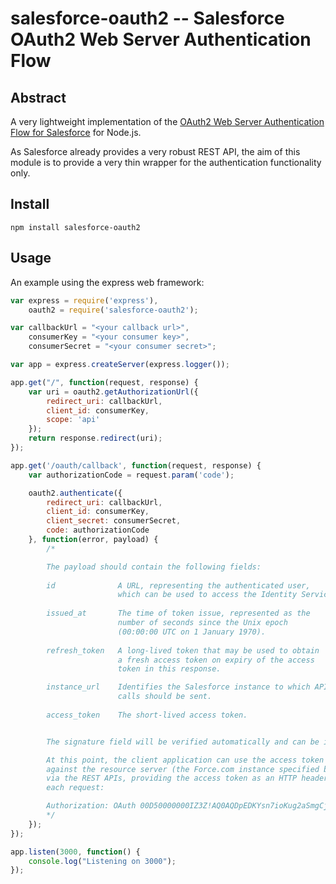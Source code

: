 # salesforce-oauth2 -- Salesforce OAuth2 Web Server Authentication Flow

## Abstract

A very lightweight implementation of the [OAuth2 Web Server Authentication Flow for Salesforce](http://wiki.developerforce.com/page/Digging_Deeper_into_OAuth_2.0_on_Force.com) for Node.js.

As Salesforce already provides a very robust REST API, the aim of this module is to provide a very thin wrapper for the authentication functionality only.

## Install

	npm install salesforce-oauth2

## Usage 

An example using the express web framework:

````javascript
var express = require('express'),
	oauth2 = require('salesforce-oauth2');

var callbackUrl = "<your callback url>",
	consumerKey = "<your consumer key>",
	consumerSecret = "<your consumer secret>";

var app = express.createServer(express.logger());

app.get("/", function(request, response) {
	var uri = oauth2.getAuthorizationUrl({
		redirect_uri: callbackUrl,
		client_id: consumerKey,
		scope: 'api'
	});
	return response.redirect(uri);
});

app.get('/oauth/callback', function(request, response) {
	var authorizationCode = request.param('code');

	oauth2.authenticate({
		redirect_uri: callbackUrl,
		client_id: consumerKey,
		client_secret: consumerSecret,
		code: authorizationCode
	}, function(error, payload) {
		/*

		The payload should contain the following fields:
		
		id 				A URL, representing the authenticated user,
						which can be used to access the Identity Service.
		
		issued_at		The time of token issue, represented as the 
						number of seconds since the Unix epoch
						(00:00:00 UTC on 1 January 1970).
		
		refresh_token	A long-lived token that may be used to obtain
						a fresh access token on expiry of the access 
						token in this response. 

		instance_url	Identifies the Salesforce instance to which API
						calls should be sent.
		
		access_token	The short-lived access token.


		The signature field will be verified automatically and can be ignored.

		At this point, the client application can use the access token to authorize requests 
		against the resource server (the Force.com instance specified by the instance URL) 
		via the REST APIs, providing the access token as an HTTP header in 
		each request:

		Authorization: OAuth 00D50000000IZ3Z!AQ0AQDpEDKYsn7ioKug2aSmgCjgrPjG...
		*/
	});	
});

app.listen(3000, function() {
	console.log("Listening on 3000");
});
````